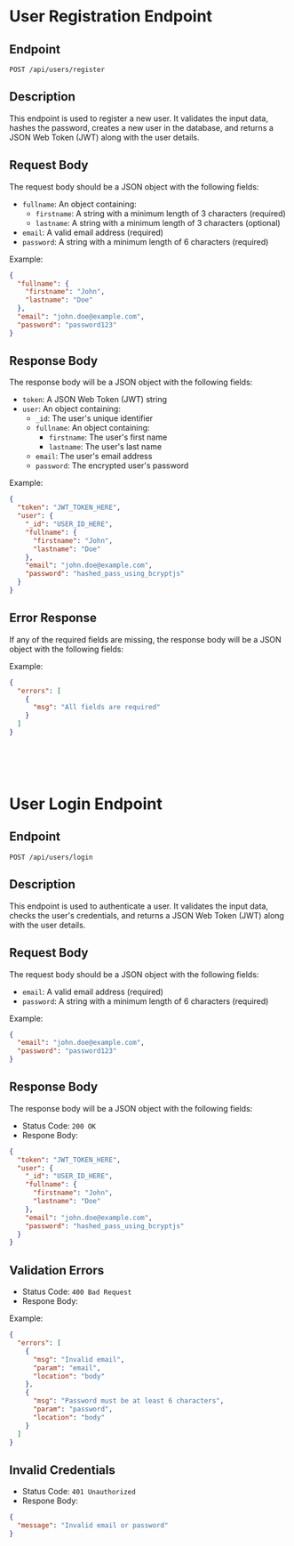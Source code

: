 # User Registration Endpoint

## Endpoint
`POST /api/users/register`

## Description
This endpoint is used to register a new user. It validates the input data, hashes the password, creates a new user in the database, and returns a JSON Web Token (JWT) along with the user details.

## Request Body
The request body should be a JSON object with the following fields:

- `fullname`: An object containing:
  - `firstname`: A string with a minimum length of 3 characters (required)
  - `lastname`: A string with a minimum length of 3 characters (optional)
- `email`: A valid email address (required)
- `password`: A string with a minimum length of 6 characters (required)

Example:
```json
{
  "fullname": {
    "firstname": "John",
    "lastname": "Doe"
  },
  "email": "john.doe@example.com",
  "password": "password123"
}
```

## Response Body
The response body will be a JSON object with the following fields:

- `token`: A JSON Web Token (JWT) string
- `user`: An object containing:
  - `_id`: The user's unique identifier
  - `fullname`: An object containing:
    - `firstname`: The user's first name
    - `lastname`: The user's last name
  - `email`: The user's email address
  - `password`: The encrypted user's password

Example:
```json
{
  "token": "JWT_TOKEN_HERE",
  "user": {
    "_id": "USER_ID_HERE",
    "fullname": {
      "firstname": "John",
      "lastname": "Doe"
    },
    "email": "john.doe@example.com",
    "password": "hashed_pass_using_bcryptjs"
  }
}
```

## Error Response
If any of the required fields are missing, the response body will be a JSON object with the following fields:

Example:
```json
{
  "errors": [
    {
      "msg": "All fields are required"
    }
  ]
}
```

<br><br><br>

# User Login Endpoint

## Endpoint
`POST /api/users/login`

## Description
This endpoint is used to authenticate a user. It validates the input data, checks the user's credentials, and returns a JSON Web Token (JWT) along with the user details.

## Request Body
The request body should be a JSON object with the following fields:

- `email`: A valid email address (required)
- `password`: A string with a minimum length of 6 characters (required)

Example:
```json
{
  "email": "john.doe@example.com",
  "password": "password123"
}
```

## Response Body
The response body will be a JSON object with the following fields:

- Status Code: `200 OK`
- Respone Body:
```json
{
  "token": "JWT_TOKEN_HERE",
  "user": {
    "_id": "USER_ID_HERE",
    "fullname": {
      "firstname": "John",
      "lastname": "Doe"
    },
    "email": "john.doe@example.com",
    "password": "hashed_pass_using_bcryptjs"
  }
}
```

## Validation Errors
- Status Code: `400 Bad Request`
- Respone Body:

Example:
```json
{
  "errors": [
    {
      "msg": "Invalid email",
      "param": "email",
      "location": "body"
    },
    {
      "msg": "Password must be at least 6 characters",
      "param": "password",
      "location": "body"
    }
  ]
}
```

## Invalid Credentials
- Status Code: `401 Unauthorized`
- Respone Body:
```json
{
  "message": "Invalid email or password"
}
```